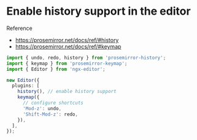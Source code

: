 # Enable history support in the editor

Reference

- https://prosemirror.net/docs/ref/#history
- https://prosemirror.net/docs/ref/#keymap

```ts
import { undo, redo, history } from 'prosemirror-history';
import { keymap } from 'prosemirror-keymap';
import { Editor } from 'ngx-editor';

new Editor({
  plugins: [
    history(), // enable history support
    keymap({
      // configure shortcuts
      'Mod-z': undo,
      'Shift-Mod-z': redo,
    }),
  ],
});
```

